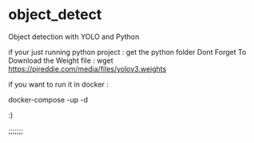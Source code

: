# object_detect

Object detection with YOLO and Python

if your just running python project :
get the python folder
Dont Forget To Download the Weight file : wget https://pjreddie.com/media/files/yolov3.weights


if you want to run it in docker :

docker-compose -up -d

 :)

;;;;;;;

